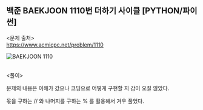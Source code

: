 ## 백준 BAEKJOON 1110번 더하기 사이클 [PYTHON/파이썬]

<문제 출처><br>
https://www.acmicpc.net/problem/1110

![BAEKJOON 1110](https://blog.kakaocdn.net/dn/l8ny9/btrLhH9jnFZ/2PvKAyBCurv4F6iCbJEy01/img.png)

<br>
<풀이><br>

문제의 내용은 이해가 갔으나 코딩으로 어떻게 구현할 지 감이 오질 않았다.

몫을 구하는 // 와 나머지를 구하는 % 를 활용해서 겨우 풀었다.
